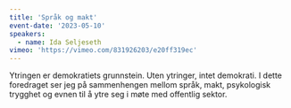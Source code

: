 ```yaml
---
title: 'Språk og makt'
event-date: '2023-05-10'
speakers:
  - name: Ida Seljeseth
vimeo: 'https://vimeo.com/831926203/e20ff319ec'
---
```


Ytringen er demokratiets grunnstein. Uten ytringer, intet demokrati. I dette foredraget ser jeg på sammenhengen mellom språk, makt, psykologisk trygghet og evnen til å ytre seg i møte med offentlig sektor.